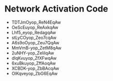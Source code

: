 # Network Activation Code
* TDTJmOyop_ReN4EqAw
* OeScEuyop_ReAxkqAw
* Lhf5_eyop_RedagqAw
* stLyCOyop_Zeo7cqAw
* A6s9oOyop_Zeu7QqAw
* MmVmB-yop_ZetM8qAw
* 2uNHY-yop_ZeliIqAw
* dlqKvuyop_ZfXFwqAw
* 6xuBkuyop_ZffAoqAw
* XCBDK-yop_ZbBAcqAw
* OlKqveyop_ZbG6EqAw